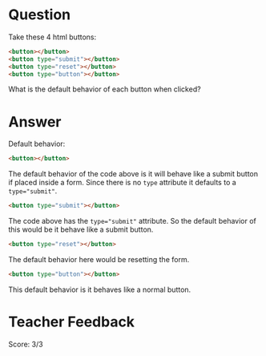 # Question
Take these 4 html buttons:

```html
<button></button>
<button type="submit"></button>
<button type="reset"></button>
<button type="button"></button>
```

What is the default behavior of each button when clicked?

# Answer
Default behavior:
```html
<button></button>
```
The default behavior of the code above is it will behave like a submit button if placed inside a form. Since there is no `type` attribute it defaults to a `type="submit"`.

```html
<button type="submit"></button>
```
The code above has the `type="submit"` attribute. So the default behavior of this would be it behave like a submit button.

```html
<button type="reset"></button>
```
The default behavior here would be resetting the form.

```html
<button type="button"></button>
```
This default behavior is it behaves like a normal button. 
# Teacher Feedback
Score: 3/3